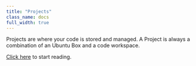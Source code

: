 ```yaml
---
title: "Projects"
class_name: docs
full_width: true
---
```


Projects are where your code is stored and managed. A Project is always a combination of an Ubuntu Box and a code workspace.

[Click here](/docs/dashboard/projects/accessing/) to start reading.

